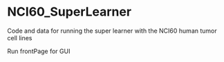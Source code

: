 # NCI60_SuperLearner
Code and data for running the super learner with the NCI60 human tumor cell lines

Run frontPage for GUI
